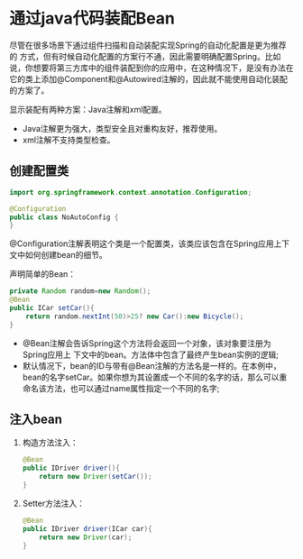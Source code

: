 # 通过java代码装配Bean

尽管在很多场景下通过组件扫描和自动装配实现Spring的自动化配置是更为推荐的 方式，但有时候自动化配置的方案行不通，因此需要明确配置Spring。比如说，你想要将第三方库中的组件装配到你的应用中，在这种情况下，是没有办法在它的类上添加@Component和@Autowired注解的，因此就不能使用自动化装配的方案了。

显示装配有两种方案：Java注解和xml配置。

- Java注解更为强大，类型安全且对重构友好，推荐使用。
- xml注解不支持类型检查。

## 创建配置类

```java
import org.springframework.context.annotation.Configuration;

@Configuration
public class NoAutoConfig {
}
```

@Configuration注解表明这个类是一个配置类，该类应该包含在Spring应用上下文中如何创建bean的细节。

声明简单的Bean：

```java
private Random random=new Random();
@Bean
public ICar setCar(){
    return random.nextInt(50)>25? new Car():new Bicycle();
}
```

- @Bean注解会告诉Spring这个方法将会返回一个对象，该对象要注册为Spring应用上 下文中的bean。方法体中包含了最终产生bean实例的逻辑;
- 默认情况下，bean的ID与带有@Bean注解的方法名是一样的。在本例中，bean的名字setCar。如果你想为其设置成一个不同的名字的话，那么可以重命名该方法，也可以通过name属性指定一个不同的名字;

## 注入bean

1. 构造方法注入：

   ```java
   @Bean
   public IDriver driver(){
       return new Driver(setCar());
   }
   ```

2. Setter方法注入：

   ```java
   @Bean
   public IDriver driver(ICar car){
       return new Driver(car);
   }
   ```

   

